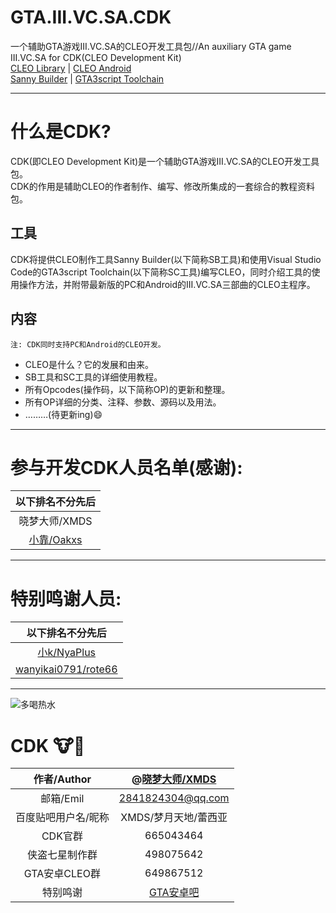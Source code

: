# GTA.III.VC.SA.CDK
一个辅助GTA游戏III.VC.SA的CLEO开发工具包//An auxiliary GTA game III.VC.SA for CDK(CLEO Development Kit)  
[CLEO Library](http://cleo.li/) | [CLEO Android](https://gtaforums.com/topic/663125-android-cleo-android/)  
[Sanny Builder](https://sannybuilder.com/index.html) | [GTA3script Toolchain](https://gtaforums.com/topic/876530-gta3script-toolchain)
___
# 什么是CDK?
CDK(即CLEO Development Kit)是一个辅助GTA游戏III.VC.SA的CLEO开发工具包。  
CDK的作用是辅助CLEO的作者制作、编写、修改所集成的一套综合的教程资料包。
## 工具
CDK将提供CLEO制作工具Sanny Builder(以下简称SB工具)和使用Visual Studio Code的GTA3script Toolchain(以下简称SC工具)编写CLEO，同时介绍工具的使用操作方法，并附带最新版的PC和Android的III.VC.SA三部曲的CLEO主程序。
## 内容
    注: CDK同时支持PC和Android的CLEO开发。
* CLEO是什么？它的发展和由来。    
* SB工具和SC工具的详细使用教程。
* 所有Opcodes(操作码，以下简称OP)的更新和整理。
* 所有OP详细的分类、注释、参数、源码以及用法。
* ………(待更新ing):smile:
___
# 参与开发CDK人员名单(感谢):
|以下排名不分先后|
|:--------:|
|晓梦大师/XMDS|
|[小靠/Oakxs](https://github.com/Oakxs)|

___    
# 特别鸣谢人员:
|以下排名不分先后|
|:--------:|
|[小k/NyaPlus](https://github.com/NyaPlus)|
|[wanyikai0791/rote66](https://github.com/rote66)|

___
![多喝热水](https://github.com/XMDS/GTA.III.VC.SA.CDK/raw/master/image/多喝热水.png)

# CDK :cow::beer:
|作者/Author|@[晓梦大师/XMDS](https://github.com/XMDS)|
|:--------:|:--------:|
|邮箱/Emil|2841824304@qq.com|
|百度贴吧用户名/昵称|XMDS/梦月天地/蕾西亚|
|CDK官群|665043464|
|侠盗七星制作群|498075642|
|GTA安卓CLEO群|649867512|
|特别鸣谢|[GTA安卓吧](https://tieba.baidu.com/f?kw=gta%B0%B2%D7%BF&fr=ala0&loc=rec&referer=m.baidu.com&pn=0&)|
